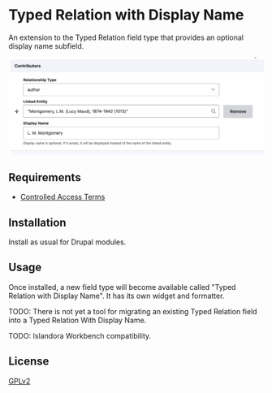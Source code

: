 # Typed Relation with Display Name

An extension to the Typed Relation field type that provides an optional display name subfield.

![Screenshot of triple-barreled widget](assets/screenshot-form-widget.png)

## Requirements

* [Controlled Access Terms](https://www.drupal.org/project/controlled_access_terms/)

## Installation

Install as usual for Drupal modules. 

## Usage

Once installed, a new field type will become available called "Typed Relation with Display Name". It has its own widget and formatter. 

TODO: There is not yet a tool for migrating an existing Typed Relation field into a Typed Relation With Display Name.

TODO: Islandora Workbench compatibility.

## License

[GPLv2](http://www.gnu.org/licenses/gpl-2.0.txt)
